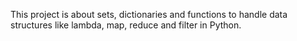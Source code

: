 This project is about sets, dictionaries and functions to handle data structures like lambda, map, reduce and filter in Python.
